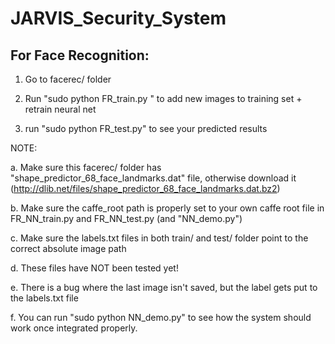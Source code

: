 # JARVIS_Security_System

## For Face Recognition:

1. Go to facerec/ folder

2. Run "sudo python FR_train.py <name>" to add new images to training set + retrain neural net

3. run "sudo python FR_test.py" to see your predicted results

NOTE:

a. Make sure this facerec/ folder has "shape_predictor_68_face_landmarks.dat" file, otherwise download it (http://dlib.net/files/shape_predictor_68_face_landmarks.dat.bz2)

b. Make sure the caffe_root path is properly set to your own caffe root file in FR_NN_train.py and FR_NN_test.py (and "NN_demo.py")

c. Make sure the labels.txt files in both train/ and test/ folder point to the correct absolute image path

d. These files have NOT been tested yet!

e. There is a bug where the last image isn't saved, but the label gets put to the labels.txt file

f. You can run "sudo python NN_demo.py" to see how the system should work once integrated properly.

